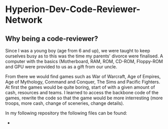 # Hyperion-Dev-Code-Reviewer-Network

## Why being a code-reviewer?

Since I was a young boy (age from 6 and up), we were taught to keep ourselves busy as to this was the time my parents' divorce were finalised. A computer with the basics (Motherboard, RAM, ROM, CD-ROM, Floppy-ROM and GPU were provided to us as a gift from our uncle.

From there we would find games such as War of Warcraft, Age of Empires, Age of Mythology, Command and Conquer, The Sims and Pacific Fighters. At first the games would be quite boring, start of with a given amount of cash, resources and teams. I learned to access the backbone code of the games, rewrite the code so that the game would be more interresting (more troops, more cash, change of sceneries, change details). 

In my following repository the following files can be found:

- 
